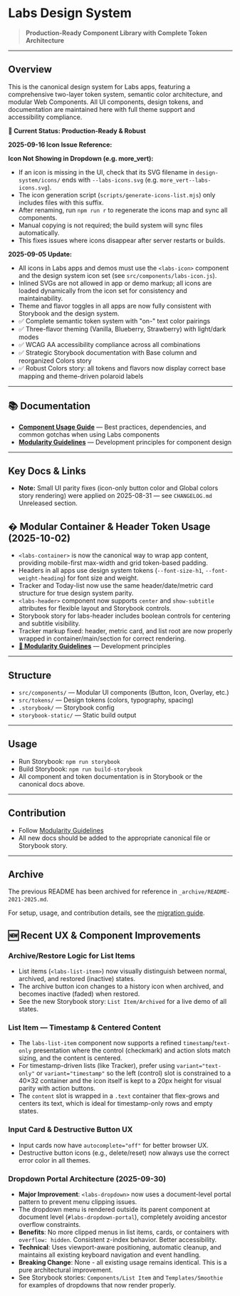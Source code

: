 # Labs Design System

> **Production-Ready Component Library with Complete Token Architecture**

---

## Overview

This is the canonical design system for Labs apps, featuring a comprehensive two-layer token system, semantic color architecture, and modular Web Components. All UI components, design tokens, and documentation are maintained here with full theme support and accessibility compliance.


**🎯 Current Status: Production-Ready & Robust**

**2025-09-16 Icon Issue Reference:**

**Icon Not Showing in Dropdown (e.g. more_vert):**
- If an icon is missing in the UI, check that its SVG filename in `design-system/icons/` ends with `--labs-icons.svg` (e.g. `more_vert--labs-icons.svg`).
- The icon generation script (`scripts/generate-icons-list.mjs`) only includes files with this suffix.
- After renaming, run `npm run r` to regenerate the icons map and sync all components.
- Manual copying is not required; the build system will sync files automatically.
- This fixes issues where icons disappear after server restarts or builds.

**2025-09-05 Update:**
- All icons in Labs apps and demos must use the `<labs-icon>` component and the design system icon set (see `src/components/labs-icon.js`).
- Inlined SVGs are not allowed in app or demo markup; all icons are loaded dynamically from the icon set for consistency and maintainability.
- Theme and flavor toggles in all apps are now fully consistent with Storybook and the design system.
- ✅ Complete semantic token system with "on-" text color pairings
- ✅ Three-flavor theming (Vanilla, Blueberry, Strawberry) with light/dark modes
- ✅ WCAG AA accessibility compliance across all combinations
- ✅ Strategic Storybook documentation with Base column and reorganized Colors story
- ✅ Robust Colors story: all tokens and flavors now display correct base mapping and theme-driven polaroid labels

---

## 📚 Documentation

- **[Component Usage Guide](./COMPONENT-USAGE.md)** — Best practices, dependencies, and common gotchas when using Labs components
- **[Modularity Guidelines](../.github/instructions/Modularity.instructions.md)** — Development principles for component design

---

## Key Docs & Links

 - **Note:** Small UI parity fixes (icon-only button color and Global colors story rendering) were applied on 2025-08-31 — see `CHANGELOG.md` Unreleased section.
## � Modular Container & Header Token Usage (2025-10-02)
- `<labs-container>` is now the canonical way to wrap app content, providing mobile-first max-width and grid token-based padding.
- Headers in all apps use design system tokens (`--font-size-h1`, `--font-weight-heading`) for font size and weight.
- Tracker and Today-list now use the same header/date/metric card structure for true design system parity.
- `<labs-header>` component now supports `center` and `show-subtitle` attributes for flexible layout and Storybook controls.
- Storybook story for labs-header includes boolean controls for centering and subtitle visibility.
- Tracker markup fixed: header, metric card, and list root are now properly wrapped in container/main/section for correct rendering.
- **[📐 Modularity Guidelines](../.github/instructions/Modularity.instructions.md)** — Development principles

---

## Structure

- `src/components/` — Modular UI components (Button, Icon, Overlay, etc.)
- `src/tokens/` — Design tokens (colors, typography, spacing)
- `.storybook/` — Storybook config
- `storybook-static/` — Static build output

---

## Usage

- Run Storybook: `npm run storybook`
- Build Storybook: `npm run build-storybook`
- All component and token documentation is in Storybook or the canonical docs above.

---

## Contribution

- Follow [Modularity Guidelines](../.github/instructions/Modularity.instructions.md)
- All new docs should be added to the appropriate canonical file or Storybook story.

---

## Archive

The previous README has been archived for reference in `_archive/README-2021-2025.md`.

For setup, usage, and contribution details, see the [migration guide](../_dev/_documents/DESIGN-SYSTEM-MIGRATION-GUIDE.md).

## 🆕 Recent UX & Component Improvements

### Archive/Restore Logic for List Items
- List items (`<labs-list-item>`) now visually distinguish between normal, archived, and restored (inactive) states.
- The archive button icon changes to a history icon when archived, and becomes inactive (faded) when restored.
- See the new Storybook story: `List Item/Archived` for a live demo of all states.

### List Item — Timestamp & Centered Content
- The `labs-list-item` component now supports a refined `timestamp`/`text-only` presentation where the control (checkmark) and action slots match sizing, and the content is centered.
- For timestamp-driven lists (like Tracker), prefer using `variant="text-only"` or `variant="timestamp"` so the left (control) slot is constrained to a 40×32 container and the icon itself is kept to a 20px height for visual parity with action buttons.
- The `content` slot is wrapped in a `.text` container that flex-grows and centers its text, which is ideal for timestamp-only rows and empty states.

### Input Card & Destructive Button UX
- Input cards now have `autocomplete="off"` for better browser UX.
- Destructive button icons (e.g., delete/reset) now always use the correct error color in all themes.

### Dropdown Portal Architecture (2025-09-30)
- **Major Improvement**: `<labs-dropdown>` now uses a document-level portal pattern to prevent menu clipping issues.
- The dropdown menu is rendered outside its parent component at document level (`#labs-dropdown-portal`), completely avoiding ancestor overflow constraints.
- **Benefits**: No more clipped menus in list items, cards, or containers with `overflow: hidden`. Consistent z-index behavior. Better accessibility.
- **Technical**: Uses viewport-aware positioning, automatic cleanup, and maintains all existing keyboard navigation and event handling.
- **Breaking Change**: None - all existing usage remains identical. This is a pure architectural improvement.
- See Storybook stories: `Components/List Item` and `Templates/Smoothie` for examples of dropdowns that now render properly.
